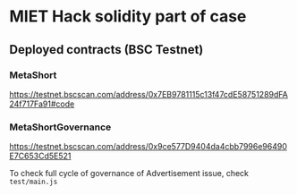# MIET Hack solidity part of case

## Deployed contracts (BSC Testnet)

### MetaShort
https://testnet.bscscan.com/address/0x7EB9781115c13f47cdE58751289dFA24f717Fa91#code

### MetaShortGovernance
https://testnet.bscscan.com/address/0x9ce577D9404da4cbb7996e96490E7C653Cd5E521

To check full cycle of governance of Advertisement issue, check `test/main.js`